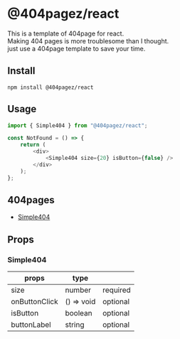 # @404pagez/react

This is a template of 404page for react.  
Making 404 pages is more troublesome than I thought.  
just use a 404page template to save your time.

## Install

```
npm install @404pagez/react
```

## Usage

```javascript
import { Simple404 } from "@404pagez/react";

const NotFound = () => {
    return (
        <div>
            <Simple404 size={20} isButton={false} />
        </div>
    );
};
```

## 404pages

-   [Simple404](#simple404)

## Props

### Simple404 <a id=simple-404></a>

| props         | type       |          |
| ------------- | ---------- | -------- |
| size          | number     | required |
| onButtonClick | () => void | optional |
| isButton      | boolean    | optional |
| buttonLabel   | string     | optional |

